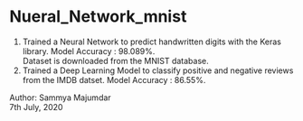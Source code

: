 # Nueral_Network_mnist  

1) Trained a Neural Network to predict handwritten digits with the Keras library. Model Accuracy : 98.089%.  
Dataset is downloaded from the MNIST database.  
2) Trained a Deep Learning Model to classify positive and negative reviews from the IMDB datset. Model Accuracy : 86.55%.  

Author: Sammya Majumdar  
7th July, 2020  
